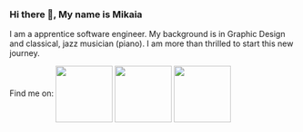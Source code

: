 ### Hi there 👋, My name is Mikaia

I am a apprentice software engineer. My background is in Graphic Design and classical, jazz musician (piano). I am more than thrilled to start this new journey.
    
Find me on:
<a href="https://www.instagram.com/mika_i7/ " target="blank"><img align="center" src=" https://img.icons8.com/color/452/instagram-new--v1.png" height="100"></a> 
<a href="https://www.facebook.com/mikaia.raza/ " target="blank"><img align="center" src=" https://img.icons8.com/fluency/344/facebook-new.png" height="100"></a>
<a href="https://www.linkedin.com/in/mikaia-razafintsalama-fanomezantsoa-676b1b1a1/ " target="blank"><img align="center" src=" https://img.icons8.com/color/344/linkedin-circled--v1.png" height="100"></a>
<!--
**MiDev7/MiDev7** is a ✨ _special_ ✨ repository because its `README.md` (this file) appears on your GitHub profile.

Here are some ideas to get you started:

- 🔭 I’m currently working on ...
- 🌱 I’m currently learning ...
- 👯 I’m looking to collaborate on ...
- 🤔 I’m looking for help with ...
- 💬 Ask me about ...
- 📫 How to reach me: ...
- 😄 Pronouns: ...
- ⚡ Fun fact: ...
-->
